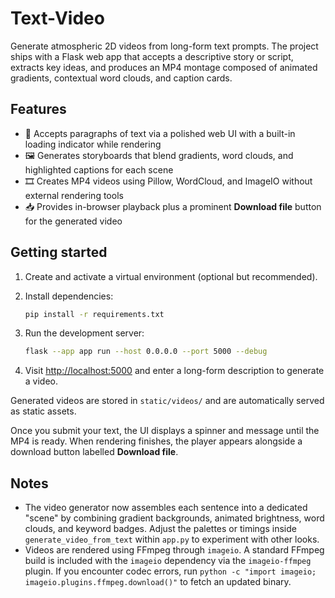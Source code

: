# Text-Video

Generate atmospheric 2D videos from long-form text prompts. The project ships with a Flask web app that accepts a descriptive story or script, extracts key ideas, and produces an MP4 montage composed of animated gradients, contextual word clouds, and caption cards.

## Features

- 📄 Accepts paragraphs of text via a polished web UI with a built-in loading indicator while rendering
- 🖼️ Generates storyboards that blend gradients, word clouds, and highlighted captions for each scene
- 🎞️ Creates MP4 videos using Pillow, WordCloud, and ImageIO without external rendering tools
- 📥 Provides in-browser playback plus a prominent **Download file** button for the generated video

## Getting started

1. Create and activate a virtual environment (optional but recommended).
2. Install dependencies:

   ```bash
   pip install -r requirements.txt
   ```

3. Run the development server:

   ```bash
   flask --app app run --host 0.0.0.0 --port 5000 --debug
   ```

4. Visit [http://localhost:5000](http://localhost:5000) and enter a long-form description to generate a video.

Generated videos are stored in `static/videos/` and are automatically served as static assets.

Once you submit your text, the UI displays a spinner and message until the MP4 is ready. When rendering finishes, the player appears alongside a download button labelled **Download file**.

## Notes

- The video generator now assembles each sentence into a dedicated "scene" by combining gradient backgrounds, animated brightness, word clouds, and keyword badges. Adjust the palettes or timings inside `generate_video_from_text` within `app.py` to experiment with other looks.
- Videos are rendered using FFmpeg through `imageio`. A standard FFmpeg build is included with the `imageio` dependency via the `imageio-ffmpeg` plugin. If you encounter codec errors, run `python -c "import imageio; imageio.plugins.ffmpeg.download()"` to fetch an updated binary.
